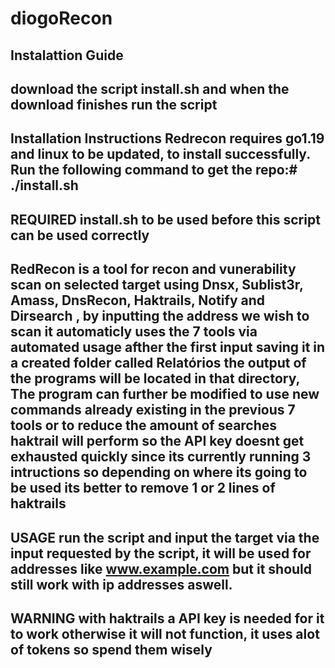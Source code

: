 # diogoRecon

Instalattion Guide
---------------------------------------------------------------------------------------
download the script install.sh and when the download finishes run the script
---------------------------------------------------------------------------------------
Installation Instructions Redrecon requires go1.19 and linux to be updated, to install successfully. Run the following command to get the repo:# ./install.sh
---------------------------------------------------------------------------------------
REQUIRED install.sh to be used before this script can be used correctly
---------------------------------------------------------------------------------------
RedRecon is a tool for recon and vunerability scan on selected target using Dnsx, Sublist3r, Amass, DnsRecon, Haktrails, Notify and Dirsearch , by inputting the address we wish to scan it automaticly uses the 7 tools via automated usage afther the first input saving it in a created folder called Relatórios the output of the programs will be located in that directory, The program can further be modified to use new commands already existing in the previous 7 tools or to reduce the amount of searches haktrail will perform so the API key doesnt get exhausted quickly since its currently running 3 intructions so depending on where its going to be used its better to remove 1 or 2 lines of haktrails
---------------------------------------------------------------------------------------
USAGE run the script and input the target via the input requested by the script, it will be used for addresses like www.example.com but it should still work with ip addresses aswell.
---------------------------------------------------------------------------------------
WARNING with haktrails a API key is needed for it to work otherwise it will not function, it uses alot of tokens so spend them wisely
---------------------------------------------------------------------------------------

